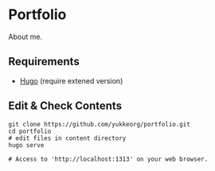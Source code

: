 # Portfolio

About me.

## Requirements

* [Hugo](https://gohugo.io/) (require extened version)

## Edit & Check Contents

```
git clone https://github.com/yukkeorg/portfolio.git
cd portfolio
# edit files in content directory
hugo serve

# Access to 'http://localhost:1313' on your web browser.
```
